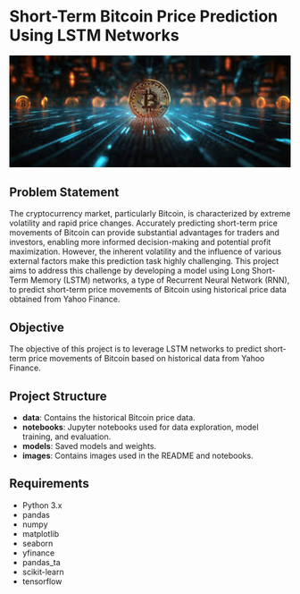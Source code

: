 # Short-Term Bitcoin Price Prediction Using LSTM Networks

<img src="bitcoin.jpeg" alt="Bitcoin Image" style="width:1180px; height:auto;">

## Problem Statement
The cryptocurrency market, particularly Bitcoin, is characterized by extreme volatility and rapid price changes. Accurately predicting short-term price movements of Bitcoin can provide substantial advantages for traders and investors, enabling more informed decision-making and potential profit maximization. However, the inherent volatility and the influence of various external factors make this prediction task highly challenging. This project aims to address this challenge by developing a model using Long Short-Term Memory (LSTM) networks, a type of Recurrent Neural Network (RNN), to predict short-term price movements of Bitcoin using historical price data obtained from Yahoo Finance.

## Objective
The objective of this project is to leverage LSTM networks to predict short-term price movements of Bitcoin based on historical data from Yahoo Finance.

## Project Structure
- **data**: Contains the historical Bitcoin price data.
- **notebooks**: Jupyter notebooks used for data exploration, model training, and evaluation.
- **models**: Saved models and weights.
- **images**: Contains images used in the README and notebooks.

## Requirements
- Python 3.x
- pandas
- numpy
- matplotlib
- seaborn
- yfinance
- pandas_ta
- scikit-learn
- tensorflow
